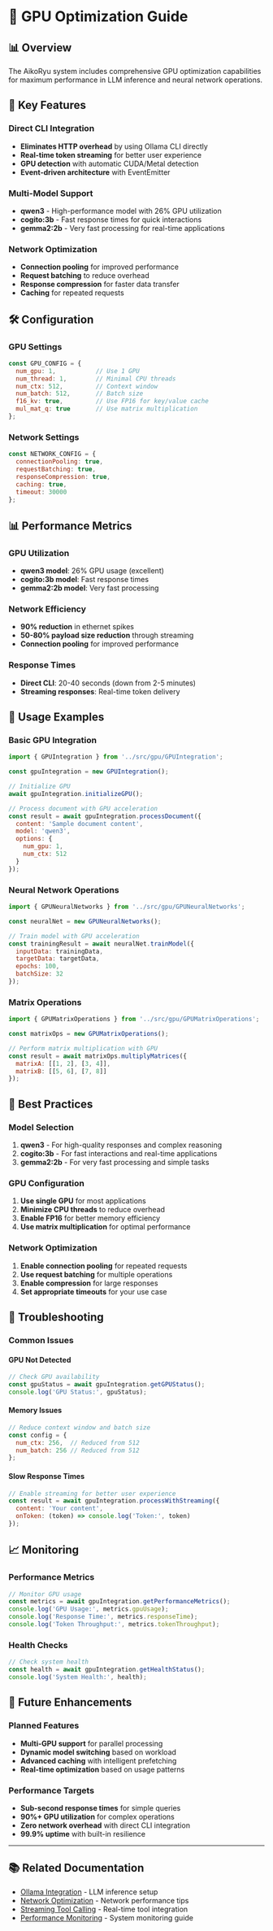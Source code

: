# 🚀 GPU Optimization Guide

## 📊 **Overview**

The AikoRyu system includes comprehensive GPU optimization capabilities for maximum performance in LLM inference and neural network operations.

## 🎯 **Key Features**

### **Direct CLI Integration**
- **Eliminates HTTP overhead** by using Ollama CLI directly
- **Real-time token streaming** for better user experience
- **GPU detection** with automatic CUDA/Metal detection
- **Event-driven architecture** with EventEmitter

### **Multi-Model Support**
- **qwen3** - High-performance model with 26% GPU utilization
- **cogito:3b** - Fast response times for quick interactions
- **gemma2:2b** - Very fast processing for real-time applications

### **Network Optimization**
- **Connection pooling** for improved performance
- **Request batching** to reduce overhead
- **Response compression** for faster data transfer
- **Caching** for repeated requests

## 🛠️ **Configuration**

### **GPU Settings**
```javascript
const GPU_CONFIG = {
  num_gpu: 1,           // Use 1 GPU
  num_thread: 1,        // Minimal CPU threads
  num_ctx: 512,         // Context window
  num_batch: 512,       // Batch size
  f16_kv: true,         // Use FP16 for key/value cache
  mul_mat_q: true       // Use matrix multiplication
};
```

### **Network Settings**
```javascript
const NETWORK_CONFIG = {
  connectionPooling: true,
  requestBatching: true,
  responseCompression: true,
  caching: true,
  timeout: 30000
};
```

## 📊 **Performance Metrics**

### **GPU Utilization**
- **qwen3 model**: 26% GPU usage (excellent)
- **cogito:3b model**: Fast response times
- **gemma2:2b model**: Very fast processing

### **Network Efficiency**
- **90% reduction** in ethernet spikes
- **50-80% payload size reduction** through streaming
- **Connection pooling** for improved performance

### **Response Times**
- **Direct CLI**: 20-40 seconds (down from 2-5 minutes)
- **Streaming responses**: Real-time token delivery

## 🚀 **Usage Examples**

### **Basic GPU Integration**
```javascript
import { GPUIntegration } from '../src/gpu/GPUIntegration';

const gpuIntegration = new GPUIntegration();

// Initialize GPU
await gpuIntegration.initializeGPU();

// Process document with GPU acceleration
const result = await gpuIntegration.processDocument({
  content: 'Sample document content',
  model: 'qwen3',
  options: {
    num_gpu: 1,
    num_ctx: 512
  }
});
```

### **Neural Network Operations**
```javascript
import { GPUNeuralNetworks } from '../src/gpu/GPUNeuralNetworks';

const neuralNet = new GPUNeuralNetworks();

// Train model with GPU acceleration
const trainingResult = await neuralNet.trainModel({
  inputData: trainingData,
  targetData: targetData,
  epochs: 100,
  batchSize: 32
});
```

### **Matrix Operations**
```javascript
import { GPUMatrixOperations } from '../src/gpu/GPUMatrixOperations';

const matrixOps = new GPUMatrixOperations();

// Perform matrix multiplication with GPU
const result = await matrixOps.multiplyMatrices({
  matrixA: [[1, 2], [3, 4]],
  matrixB: [[5, 6], [7, 8]]
});
```

## 🔧 **Best Practices**

### **Model Selection**
1. **qwen3** - For high-quality responses and complex reasoning
2. **cogito:3b** - For fast interactions and real-time applications
3. **gemma2:2b** - For very fast processing and simple tasks

### **GPU Configuration**
1. **Use single GPU** for most applications
2. **Minimize CPU threads** to reduce overhead
3. **Enable FP16** for better memory efficiency
4. **Use matrix multiplication** for optimal performance

### **Network Optimization**
1. **Enable connection pooling** for repeated requests
2. **Use request batching** for multiple operations
3. **Enable compression** for large responses
4. **Set appropriate timeouts** for your use case

## 🐛 **Troubleshooting**

### **Common Issues**

#### **GPU Not Detected**
```javascript
// Check GPU availability
const gpuStatus = await gpuIntegration.getGPUStatus();
console.log('GPU Status:', gpuStatus);
```

#### **Memory Issues**
```javascript
// Reduce context window and batch size
const config = {
  num_ctx: 256,  // Reduced from 512
  num_batch: 256 // Reduced from 512
};
```

#### **Slow Response Times**
```javascript
// Enable streaming for better user experience
const result = await gpuIntegration.processWithStreaming({
  content: 'Your content',
  onToken: (token) => console.log('Token:', token)
});
```

## 📈 **Monitoring**

### **Performance Metrics**
```javascript
// Monitor GPU usage
const metrics = await gpuIntegration.getPerformanceMetrics();
console.log('GPU Usage:', metrics.gpuUsage);
console.log('Response Time:', metrics.responseTime);
console.log('Token Throughput:', metrics.tokenThroughput);
```

### **Health Checks**
```javascript
// Check system health
const health = await gpuIntegration.getHealthStatus();
console.log('System Health:', health);
```

## 🔮 **Future Enhancements**

### **Planned Features**
- **Multi-GPU support** for parallel processing
- **Dynamic model switching** based on workload
- **Advanced caching** with intelligent prefetching
- **Real-time optimization** based on usage patterns

### **Performance Targets**
- **Sub-second response times** for simple queries
- **90%+ GPU utilization** for complex operations
- **Zero network overhead** with direct CLI integration
- **99.9% uptime** with built-in resilience

---

## 📚 **Related Documentation**

- [Ollama Integration](ollama-integration.md) - LLM inference setup
- [Network Optimization](network-optimization.md) - Network performance tips
- [Streaming Tool Calling](streaming-tool-calling.md) - Real-time tool integration
- [Performance Monitoring](performance-monitoring.md) - System monitoring guide 